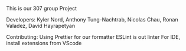 This is our 307 group Project

Developers:
Kyler Nord, Anthony Tung-Nachtrab, Nicolas Chau, Ronan Valadez, David Hayrapetyan

Contributing:
Using Prettier for our formatter
ESLint is out linter
For IDE, install extensions from VScode
